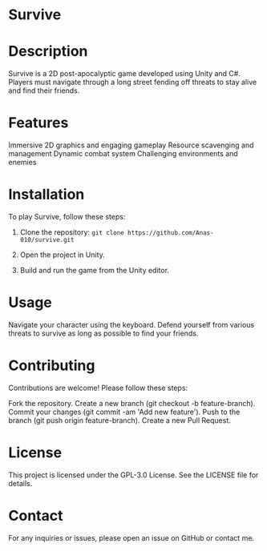 # Survive

# Description
Survive is a 2D post-apocalyptic game developed using Unity and C#. Players must navigate through a long street fending off threats to stay alive and find their friends.

# Features
Immersive 2D graphics and engaging gameplay
Resource scavenging and management
Dynamic combat system
Challenging environments and enemies

# Installation
To play Survive, follow these steps:

1. Clone the repository:
`git clone https://github.com/Anas-010/survive.git`

2. Open the project in Unity.

3. Build and run the game from the Unity editor.

# Usage
Navigate your character using the keyboard. Defend yourself from various threats to survive as long as possible to find your friends.

# Contributing
Contributions are welcome! Please follow these steps:

Fork the repository.
Create a new branch (git checkout -b feature-branch).
Commit your changes (git commit -am 'Add new feature').
Push to the branch (git push origin feature-branch).
Create a new Pull Request.

# License
This project is licensed under the GPL-3.0 License. See the LICENSE file for details.

# Contact
For any inquiries or issues, please open an issue on GitHub or contact me.
